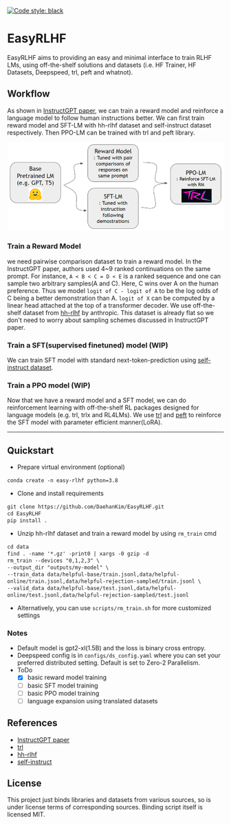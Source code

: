 <a href="https://github.com/psf/black"><img alt="Code style: black" src="https://img.shields.io/badge/code%20style-black-000000.svg"></a>

# EasyRLHF
EasyRLHF aims to providing an easy and minimal interface to train RLHF LMs, using off-the-shelf solutions and datasets (i.e. HF Trainer, HF Datasets, Deepspeed, trl, peft and whatnot).

## Workflow
As shown in [InstructGPT paper](https://arxiv.org/abs/2203.02155), we can train a reward model and reinforce a language model to follow human instructions better. We can first train reward model and SFT-LM with hh-rlhf dataset and self-instruct dataset respectively. Then PPO-LM can be trained with trl and peft library.

![workflow](assets/workflow.PNG)



### Train a Reward Model

we need pairwise comparison dataset to train a reward model. In the InstructGPT paper, authors used 4~9 ranked continuations on the same prompt. For instance, `A < B < C = D < E` is a ranked sequence and one can sample two arbitrary samples(A and C). Here, C wins over A on the human preference. Thus we model `logit of C - logit of A` to be the log odds of C being a better demonstration than A. `logit of X` can be computed by a linear head attached at the top of a transformer decoder. We use off-the-shelf dataset from [hh-rlhf](https://github.com/anthropics/hh-rlhf) by anthropic. This dataset is already flat so we don't need to worry about sampling schemes discussed in InstructGPT paper.

### Train a SFT(supervised finetuned) model (WIP)

We can train SFT model with standard next-token-prediction using [self-instruct dataset](https://github.com/yizhongw/self-instruct/tree/main/data). 

### Train a PPO model (WIP)

Now that we have a reward model and a SFT model, we can do reinforcement learning with off-the-shelf RL packages designed for language models (e.g. trl, trlx and RL4LMs). We use [trl](https://github.com/lvwerra/trl) and [peft](https://github.com/huggingface/peft) to reinforce the SFT model with parameter efficient manner(LoRA). 

----

## Quickstart

- Prepare virtual environment (optional)

```
conda create -n easy-rlhf python=3.8
```

- Clone and install requirements

```
git clone https://github.com/DaehanKim/EasyRLHF.git
cd EasyRLHF
pip install .
```

- Unzip hh-rlhf dataset and train a reward model by using `rm_train` cmd

```
cd data
find . -name '*.gz' -print0 | xargs -0 gzip -d
rm_train --devices "0,1,2,3" \
--output_dir "outputs/my-model" \
--train_data data/helpful-base/train.jsonl,data/helpful-online/train.jsonl,data/helpful-rejection-sampled/train.jsonl \
--valid_data data/helpful-base/test.jsonl,data/helpful-online/test.jsonl,data/helpful-rejection-sampled/test.jsonl
```

- Alternatively, you can use `scripts/rm_train.sh` for more customized settings

### Notes
- Default model is gpt2-xl(1.5B) and the loss is binary cross entropy.
- Deepspeed config is in `configs/ds_config.yaml` where you can set your preferred distributed setting. Default is set to Zero-2 Parallelism.
- ToDo
  - [x] basic reward model training
  - [ ] basic SFT model training
  - [ ] basic PPO model training
  - [ ] language expansion using translated datasets

## References
- [InstructGPT paper](https://arxiv.org/abs/2203.02155)
- [trl](https://github.com/lvwerra/trl)
- [hh-rlhf](https://github.com/anthropics/hh-rlhf)
- [self-instruct](https://github.com/yizhongw/self-instruct/tree/main/data)

## License

This project just binds libraries and datasets from various sources, so is under license terms of corresponding sources. 
Binding script itself is licensed MIT.
